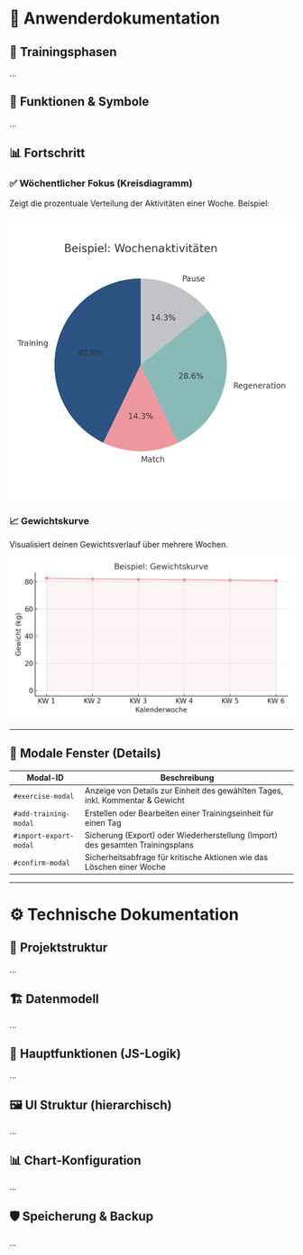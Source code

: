 
# 📘 Anwenderdokumentation

## 🧠 Trainingsphasen
...

## 🧰 Funktionen & Symbole
...

## 📊 Fortschritt

### ✅ Wöchentlicher Fokus (Kreisdiagramm)

Zeigt die prozentuale Verteilung der Aktivitäten einer Woche. Beispiel:

![Weekly Focus Chart](weekly_focus_chart.png)

### 📈 Gewichtskurve

Visualisiert deinen Gewichtsverlauf über mehrere Wochen.

![Gewichtskurve](weight_curve_chart.png)

---

## 🧩 Modale Fenster (Details)

| Modal-ID                | Beschreibung                                                                 |
|--------------------------|------------------------------------------------------------------------------|
| `#exercise-modal`        | Anzeige von Details zur Einheit des gewählten Tages, inkl. Kommentar & Gewicht |
| `#add-training-modal`    | Erstellen oder Bearbeiten einer Trainingseinheit für einen Tag               |
| `#import-export-modal`   | Sicherung (Export) oder Wiederherstellung (Import) des gesamten Trainingsplans |
| `#confirm-modal`         | Sicherheitsabfrage für kritische Aktionen wie das Löschen einer Woche       |

---

# ⚙️ Technische Dokumentation

## 📁 Projektstruktur
...

## 🏗️ Datenmodell
...

## 🧩 Hauptfunktionen (JS-Logik)
...

## 🖼️ UI Struktur (hierarchisch)
...

## 📊 Chart-Konfiguration
...

## 🛡️ Speicherung & Backup
...
